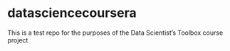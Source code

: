 datasciencecoursera
===================

This is a test repo for the purposes of the Data Scientist’s Toolbox course project
